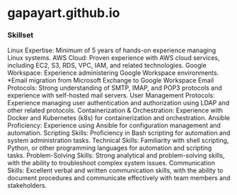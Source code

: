 # gapayart.github.io

### Skillset
Linux Expertise: Minimum of 5 years of hands-on experience managing Linux systems.
AWS Cloud: Proven experience with AWS cloud services, including EC2, S3, RDS, VPC, IAM, and related technologies.
Google Workspace: Experience administering Google Workspace environments.
*Email migration from Microsoft Exchange to Google Workspace
Email Protocols: Strong understanding of SMTP, IMAP, and POP3 protocols and experience with self-hosted mail servers.
User Management Protocols: Experience managing user authentication and authorization using LDAP and other related protocols.
Containerization & Orchestration: Experience with Docker and Kubernetes (k8s) for containerization and orchestration.
Ansible Proficiency: Experience using Ansible for configuration management and automation.
Scripting Skills: Proficiency in Bash scripting for automation and system administration tasks.
Technical Skills: Familiarity with shell scripting, Python, or other programming languages for automation and scripting tasks.
Problem-Solving Skills: Strong analytical and problem-solving skills, with the ability to troubleshoot complex system issues.
Communication Skills: Excellent verbal and written communication skills, with the ability to document procedures and communicate effectively with team members and stakeholders.
